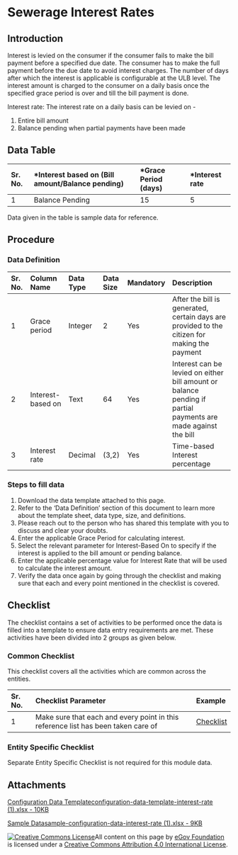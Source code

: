 # Sewerage Interest Rates

## Introduction <a id="introduction"></a>

Interest is levied on the consumer if the consumer fails to make the bill payment before a specified due date. The consumer has to make the full payment before the due date to avoid interest charges. The number of days after which the interest is applicable is configurable at the ULB level. The interest amount is charged to the consumer on a daily basis once the specified grace period is over and till the bill payment is done.

Interest rate: The interest rate on a daily basis can be levied on -

1. Entire bill amount
2. Balance pending when partial payments have been made

## Data Table <a id="data-table"></a>

| Sr. No. | \*Interest based on \(Bill amount/Balance pending\) | \*Grace Period \(days\) | \*Interest rate |
| :--- | :--- | :--- | :--- |
| 1 | Balance Pending | 15 | 5 |

Data given in the table is sample data for reference.

## Procedure <a id="procedure"></a>

### Data Definition <a id="data-definition"></a>

| Sr. No. | Column Name | Data Type | Data Size | Mandatory | Description |
| :--- | :--- | :--- | :--- | :--- | :--- |
| 1 | Grace period | Integer | 2 | Yes | After the bill is generated, certain days are provided to the citizen for making the payment |
| 2 | Interest-based on | Text | 64 | Yes | Interest can be levied on either bill amount or balance pending if partial payments are made against the bill |
| 3 | Interest rate | Decimal | \(3,2\) | Yes | Time-based Interest percentage |

### Steps to fill data <a id="steps-to-fill-data"></a>

1. Download the data template attached to this page.
2. Refer to the ‘Data Definition’ section of this document to learn more about the template sheet, data type, size, and definitions.
3. Please reach out to the person who has shared this template with you to discuss and clear your doubts.
4. Enter the applicable Grace Period for calculating interest.
5. Select the relevant parameter for Interest-Based On to specify if the interest is applied to the bill amount or pending balance.
6. Enter the applicable percentage value for Interest Rate that will be used to calculate the interest amount.
7. Verify the data once again by going through the checklist and making sure that each and every point mentioned in the checklist is covered.

## Checklist <a id="checklist"></a>

The checklist contains a set of activities to be performed once the data is filled into a template to ensure data entry requirements are met. These activities have been divided into 2 groups as given below.

### Common Checklist <a id="common-checklist"></a>

This checklist covers all the activities which are common across the entities.

| Sr. No. | Checklist Parameter | Example |
| :--- | :--- | :--- |
| 1 | Make sure that each and every point in this reference list has been taken care of | ​[Checklist](https://digit-discuss.atlassian.net/wiki/spaces/DO/pages/502203140/Checklist)​ |

### Entity Specific Checklist <a id="entity-specific-checklist"></a>

Separate Entity Specific Checklist is not required for this module data.

## Attachments <a id="attachments"></a>

[Configuration Data Templateconfiguration-data-template-interest-rate \(1\).xlsx - 10KB](https://firebasestorage.googleapis.com/v0/b/gitbook-28427.appspot.com/o/assets%2F-MERG_iQW5oN4ukgXP8K%2Fsync%2Fe3dcb290832f0884d3924d8ccc2f924a4a319fe3.xlsx?generation=1602050613803081&alt=media)

[Sample Datasample-configuration-data-interest-rate \(1\).xlsx - 9KB](https://firebasestorage.googleapis.com/v0/b/gitbook-28427.appspot.com/o/assets%2F-MERG_iQW5oN4ukgXP8K%2Fsync%2F0721036fd63d0fd582c7c6850205e48f9f09f52c.xlsx?generation=1602050613785338&alt=media)



 [![Creative Commons License](https://i.creativecommons.org/l/by/4.0/80x15.png)](http://creativecommons.org/licenses/by/4.0/)All content on this page by [eGov Foundation ](https://egov.org.in/)is licensed under a [Creative Commons Attribution 4.0 International License](http://creativecommons.org/licenses/by/4.0/).

